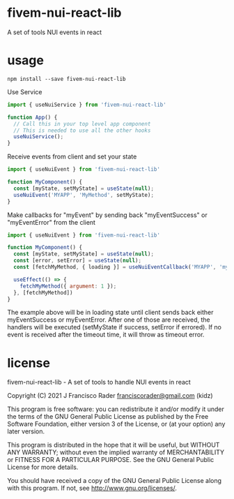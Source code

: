 # fivem-nui-react-lib

A set of tools NUI events in react

# usage

`npm install --save fivem-nui-react-lib`

Use Service
```js
import { useNuiService } from 'fivem-nui-react-lib'

function App() {
  // Call this in your top level app component
  // This is needed to use all the other hooks
  useNuiService();
}
```

Receive events from client and set your state
```js
import { useNuiEvent } from 'fivem-nui-react-lib'

function MyComponent() {
  const [myState, setMyState] = useState(null);
  useNuiEvent('MYAPP', 'MyMethod', setMyState);
}
```

Make callbacks for "myEvent" by sending back "myEventSuccess" or "myEventError" from the client
```js
import { useNuiEvent } from 'fivem-nui-react-lib'

function MyComponent() {
  const [myState, setMyState] = useState(null);
  const [error, setError] = useState(null);
  const [fetchMyMethod, { loading }] = useNuiEventCallback('MYAPP', 'myEvent', setMyState, setError);

  useEffect(() => {
    fetchMyMethod({ argument: 1 });
  }, [fetchMyMethod])
}
```

The example above will be in loading state until client sends back either myEventSuccess or myEventError.
After one of those are received, the handlers will be executed (setMyState if success, setError if errored).
If no event is received after the timeout time, it will throw as timeout error.

# license

fivem-nui-react-lib - A set of tools to handle NUI events in react

Copyright (C) 2021  J Francisco Rader <franciscorader@gmail.com> (kidz)

This program is free software: you can redistribute it and/or modify
it under the terms of the GNU General Public License as published by
the Free Software Foundation, either version 3 of the License, or
(at your option) any later version.

This program is distributed in the hope that it will be useful,
but WITHOUT ANY WARRANTY; without even the implied warranty of
MERCHANTABILITY or FITNESS FOR A PARTICULAR PURPOSE.  See the
GNU General Public License for more details.

You should have received a copy of the GNU General Public License
along with this program.  If not, see <http://www.gnu.org/licenses/>.
